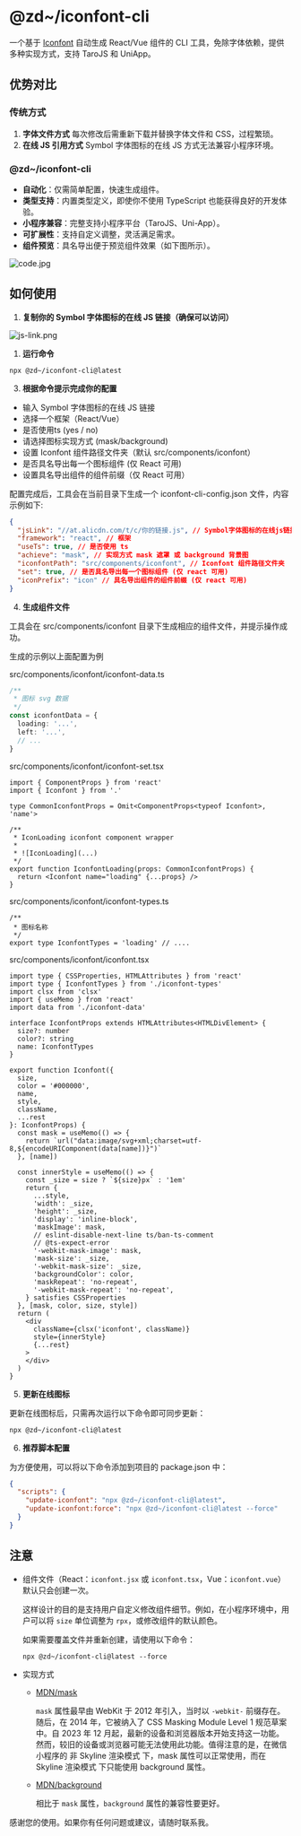 # @zd~/iconfont-cli

一个基于 [Iconfont](https://www.iconfont.cn/) 自动生成 React/Vue 组件的 CLI 工具，免除字体依赖，提供多种实现方式，支持 TaroJS 和 UniApp。

## 优势对比

### 传统方式

1. **字体文件方式**
   每次修改后需重新下载并替换字体文件和 CSS，过程繁琐。
2. **在线 JS 引用方式**
   Symbol 字体图标的在线 JS 方式无法兼容小程序环境。

### @zd~/iconfont-cli

- **自动化**：仅需简单配置，快速生成组件。
- **类型支持**：内置类型定义，即使你不使用 TypeScript 也能获得良好的开发体验。
- **小程序兼容**：完整支持小程序平台（TaroJS、Uni-App）。
- **可扩展性**：支持自定义调整，灵活满足需求。
- **组件预览**：具名导出便于预览组件效果（如下图所示）。

![code.jpg](./.github/code.png)

## 如何使用

1. **复制你的 Symbol 字体图标的在线 JS 链接（确保可以访问）**

![js-link.png](./.github/js-link.png)

1. **运行命令**

```shell
npx @zd~/iconfont-cli@latest
```

3. **根据命令提示完成你的配置**

- 输入 Symbol 字体图标的在线 JS 链接
- 选择一个框架（React/Vue）
- 是否使用ts (yes / no)
- 请选择图标实现方式 (mask/background)
- 设置 Iconfont 组件路径文件夹（默认 src/components/iconfont）
- 是否具名导出每一个图标组件 (仅 React 可用)
- 设置具名导出组件的组件前缀（仅 React 可用）

配置完成后，工具会在当前目录下生成一个 iconfont-cli-config.json 文件，内容示例如下:

```json
{
  "jsLink": "//at.alicdn.com/t/c/你的链接.js", // Symbol字体图标的在线js链接
  "framework": "react", // 框架
  "useTs": true, // 是否使用 ts
  "achieve": "mask", // 实现方式 mask 遮罩 或 background 背景图
  "iconfontPath": "src/components/iconfont", // Iconfont 组件路径文件夹
  "set": true, // 是否具名导出每一个图标组件 (仅 react 可用)
  "iconPrefix": "icon" // 具名导出组件的组件前缀 (仅 react 可用)
}
```

4. **生成组件文件**

工具会在 src/components/iconfont 目录下生成相应的组件文件，并提示操作成功。

生成的示例以上面配置为例

src/components/iconfont/iconfont-data.ts

```ts
/**
 * 图标 svg 数据
 */
const iconfontData = {
  loading: '...',
  left: '...',
  // ...
}
```

src/components/iconfont/iconfont-set.tsx

```tsx
import { ComponentProps } from 'react'
import { Iconfont } from '.'

type CommonIconfontProps = Omit<ComponentProps<typeof Iconfont>, 'name'>

/**
 * IconLoading iconfont component wrapper
 *
 * ![IconLoading](...)
 */
export function IconfontLoading(props: CommonIconfontProps) {
  return <Iconfont name="loading" {...props} />
}
```

src/components/iconfont/iconfont-types.ts

```tsx
/**
 * 图标名称
 */
export type IconfontTypes = 'loading' // ....
```

src/components/iconfont/iconfont.tsx

```tsx
import type { CSSProperties, HTMLAttributes } from 'react'
import type { IconfontTypes } from './iconfont-types'
import clsx from 'clsx'
import { useMemo } from 'react'
import data from './iconfont-data'

interface IconfontProps extends HTMLAttributes<HTMLDivElement> {
  size?: number
  color?: string
  name: IconfontTypes
}

export function Iconfont({
  size,
  color = '#000000',
  name,
  style,
  className,
  ...rest
}: IconfontProps) {
  const mask = useMemo(() => {
    return `url("data:image/svg+xml;charset=utf-8,${encodeURIComponent(data[name])}")`
  }, [name])

  const innerStyle = useMemo(() => {
    const _size = size ? `${size}px` : '1em'
    return {
      ...style,
      'width': _size,
      'height': _size,
      'display': 'inline-block',
      'maskImage': mask,
      // eslint-disable-next-line ts/ban-ts-comment
      // @ts-expect-error
      '-webkit-mask-image': mask,
      'mask-size': _size,
      '-webkit-mask-size': _size,
      'backgroundColor': color,
      'maskRepeat': 'no-repeat',
      '-webkit-mask-repeat': 'no-repeat',
    } satisfies CSSProperties
  }, [mask, color, size, style])
  return (
    <div
      className={clsx('iconfont', className)}
      style={innerStyle}
      {...rest}
    >
    </div>
  )
}
```

5. **更新在线图标**

更新在线图标后，只需再次运行以下命令即可同步更新：

```shell
npx @zd~/iconfont-cli@latest
```

6.  **推荐脚本配置**

为方便使用，可以将以下命令添加到项目的 package.json 中：

```json
{
  "scripts": {
    "update-iconfont": "npx @zd~/iconfont-cli@latest",
    "update-iconfont:force": "npx @zd~/iconfont-cli@latest --force"
  }
}
```

## 注意

- 组件文件（React：`iconfont.jsx` 或 `iconfont.tsx`，Vue：`iconfont.vue`）默认只会创建一次。

  这样设计的目的是支持用户自定义修改组件细节。例如，在小程序环境中，用户可以将 `size` 单位调整为 `rpx`，或修改组件的默认颜色。

  如果需要覆盖文件并重新创建，请使用以下命令：

  ```shell
  npx @zd~/iconfont-cli@latest --force
  ```

- 实现方式

  - [MDN/mask](https://developer.mozilla.org/zh-CN/docs/Web/CSS/mask)

    `mask` 属性最早由 WebKit 于 2012 年引入，当时以 `-webkit-` 前缀存在。随后，在 2014 年，它被纳入了 CSS Masking Module Level 1 规范草案中。自 2023 年 12 月起，最新的设备和浏览器版本开始支持这一功能。然而，较旧的设备或浏览器可能无法使用此功能。值得注意的是，在微信小程序的 非 Skyline 渲染模式 下，mask 属性可以正常使用，而在 Skyline 渲染模式 下只能使用 background 属性。

  - [MDN/background](https://developer.mozilla.org/zh-CN/docs/Web/CSS/background)

    相比于 `mask` 属性，`background` 属性的兼容性要更好。

感谢您的使用。如果你有任何问题或建议，请随时联系我。
